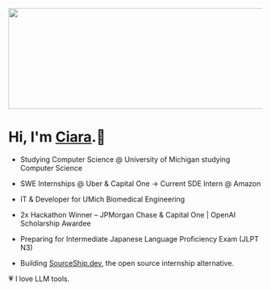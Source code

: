 <p align="center">
  <img src="https://i.pinimg.com/originals/05/49/5a/05495a9e23b88afd4d956bbe2ab9d176.gif" width="1000" height="200">
</p>

# Hi, I'm [Ciara](https://www.ciaracade.com).👋

- Studying Computer Science @ University of Michigan studying Computer Science

- SWE Internships @ Uber & Capital One → Current SDE Intern @ Amazon

- IT & Developer for UMich Biomedical Engineering

- 2x Hackathon Winner – JPMorgan Chase & Capital One | OpenAI Scholarship Awardee

- Preparing for Intermediate Japanese Language Proficiency Exam (JLPT N3) 

- Building [SourceShip.dev](https://www.sourceship.dev/), the open source internship alternative.


💗 I love LLM tools. 
